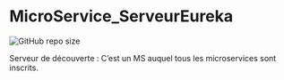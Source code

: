 # MicroService_ServeurEureka

![GitHub repo size](https://img.shields.io/github/repo-size/AzizBenIsmail/MicroService_ServeurEureka)

Serveur de découverte : C’est un MS auquel tous les microservices sont inscrits.
